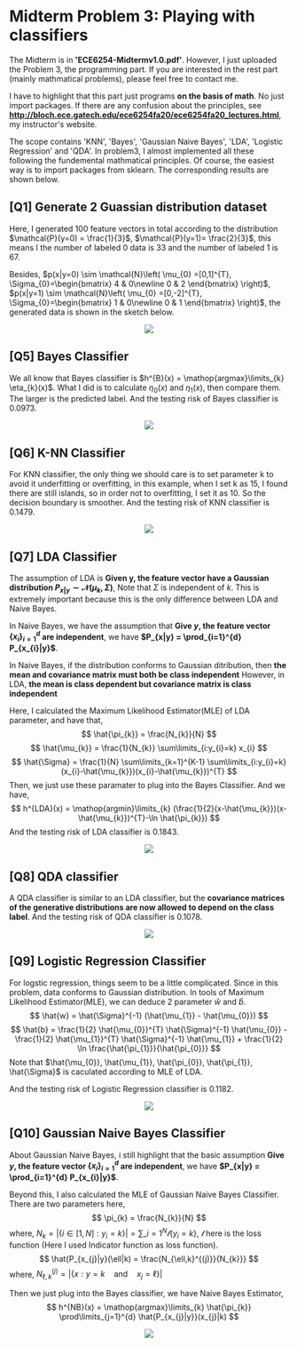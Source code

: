 # Midterm Problem 3: Playing with classifiers
The Midterm is in **'ECE6254-Midtermv1.0.pdf'**. However, I just uploaded the Problem 3, the programming part.
If you are interested in the rest part (mainly mathmatical problems), please feel free to contact me.

I have to highlight that this part just programs **on the basis of math**. No just import packages. If there are 
any confusion about the principles, see **http://bloch.ece.gatech.edu/ece6254fa20/ece6254fa20_lectures.html**, my
instructor's website.

The scope contains 'KNN', 'Bayes', 'Gaussian Naive Bayes', 'LDA', 'Logistic Regression' and 'QDA'. In problem3,
I almost implemented all these following the fundemental mathmatical principles. Of course, the easiest way is to
import packages from sklearn. The corresponding results are shown below.

## [Q1] Generate 2 Guassian distribution dataset

Here, I generated 100 feature vectors in total according to the distribution
$\mathcal{P}(y=0) = \frac{1}{3}$, $\mathcal{P}(y=1)= \frac{2}{3}$, this means I the number of labeled 0 data is
33 and the number of labeled 1 is 67.

Besides, $p(x|y=0) \sim \mathcal{N}\left( \mu_{0} =[0,1]^{T}, \Sigma_{0}=\begin{bmatrix} 4 & 0\newline 0 & 2 \end{bmatrix} \right)$,
$p(x|y=1) \sim \mathcal{N}\left( \mu_{0} =[0,-2]^{T}, \Sigma_{0}=\begin{bmatrix} 1 & 0\newline 0 & 1 \end{bmatrix} \right)$, the generated 
data is shown in the sketch below.
<div align=center><img src =https://github.com/masqueraderx/Statistical-Machine-Learning/blob/main/Mid/Q1.jpg /></div>

## [Q5] Bayes Classifier 
We all know that Bayes classifier is $h^{B}(x) = \mathop{argmax}\limits_{k} \eta_{k}(x)$. What I did is to calculate 
$\eta_{0}(x)$ and $\eta_{1}(x)$, then compare them. The larger is the predicted label. And the testing risk of Bayes classifier is 0.0973.
<div align=center><img src =https://github.com/masqueraderx/Statistical-Machine-Learning/blob/main/Mid/Q2.jpg /></div>

## [Q6] K-NN Classifier
For KNN classifier, the only thing we should care is to set parameter k to avoid it underfitting or overfitting, in this example,
when I set k as 15, I found there are still islands, so in order not to overfitting, I set it as 10. So the decision boundary is smoother.
And the testing risk of KNN classifier is 0.1479. 
<div align=center><img src =https://github.com/masqueraderx/Statistical-Machine-Learning/blob/main/Mid/Q3.jpg /></div>

## [Q7] LDA Classifier
The assumption of LDA is **Given y, the feature vector have a Gaussian distribution $P_{x|y} \sim \mathcal{N}(\mu_{k},\Sigma)$**, Note that
$\Sigma$ is independent of $k$. This is extremely important because this is the only difference between LDA and Naive Bayes. 

In Naive Bayes, we have the assumption that **Give $y$, the feature vector $\left\lbrace x_{i} \right\rbrace_{i=1}^{d}$ are independent**, 
we have **$P_{x|y} = \prod_{i=1}^{d} P_{x_{i}|y}$**.

In Naive Bayes, if the distribution conforms to Gaussian ditribution, then **the mean and covariance matrix must both be class independent**
However, in LDA, **the mean is class dependent but covariance matrix is class independent**

Here, I calculated the Maximum Likelihood Estimator(MLE) of LDA parameter, and have that,
$$
\hat{\pi_{k}} = \frac{N_{k}}{N}
$$
$$
\hat{\mu_{k}} = \frac{1}{N_{k}} \sum\limits_{i:y_{i}=k} x_{i}
$$
$$
\hat{\Sigma} = \frac{1}{N} \sum\limits_{k=1}^{K-1} \sum\limits_{i:y_{i}=k} (x_{i}-\hat{\mu_{k}})(x_{i}-\hat{\mu_{k}})^{T}
$$
Then, we just use these paramater to plug into the Bayes Classifier. And we have,
$$
h^{LDA}(x) = \mathop{argmin}\limits_{k} (\frac{1}{2}(x-\hat{\mu_{k}})(x-\hat{\mu_{k}})^{T}-\ln \hat{\pi_{k}})
$$
And the testing risk of LDA classifier is 0.1843.
<div align=center><img src =https://github.com/masqueraderx/Statistical-Machine-Learning/blob/main/Mid/Q4.jpg /></div>

## [Q8] QDA classifier
A QDA classifier is similar to an LDA classifier, but the **covariance matrices of the generative distributions are now allowed to depend on the class label**.
And the testing risk of QDA classifier is 0.1078.
<div align=center><img src =https://github.com/masqueraderx/Statistical-Machine-Learning/blob/main/Mid/Q5.jpg /></div>


## [Q9] Logistic Regression Classifier
For logstic regression, things seem to be a little complicated. Since in this problem, data conforms to Gaussian distribution.
In tools of Maximum Likelihood Estimator(MLE), we can deduce 2 parameter $\hat{w}$ and $\hat{b}$.
$$
\hat{w} = \hat{\Sigma}^{-1} (\hat{\mu_{1}} - \hat{\mu_{0}})
$$
$$
\hat{b} = \frac{1}{2} \hat{\mu_{0}}^{T} \hat{\Sigma}^{-1} \hat{\mu_{0}} - \frac{1}{2} \hat{\mu_{1}}^{T} \hat{\Sigma}^{-1} \hat{\mu_{1}} + \frac{1}{2} \ln
\frac{\hat{\pi_{1}}}{\hat{\pi_{0}}}
$$
Note that $\hat{\mu_{0}}, \hat{\mu_{1}}, \hat{\pi_{0}}, \hat{\pi_{1}}, \hat{\Sigma}$ is caculated according to MLE of LDA.

And the testing risk of Logistic Regression classifier is 0.1182.
<div align=center><img src =https://github.com/masqueraderx/Statistical-Machine-Learning/blob/main/Mid/Q6.jpg /></div>

## [Q10] Gaussian Naive Bayes Classifier
About Gaussian Naive Bayes, i still highlight that the basic assumption **Give $y$, the feature vector $\left\lbrace x_{i} \right\rbrace_{i=1}^{d}$ are independent**, we have **$P_{x|y} = \prod_{i=1}^{d} P_{x_{i}|y}$**.

Beyond this, I also calculated the MLE of Gaussian Naive Bayes Classifier. There are two parameters here,
$$
\pi_{k} = \frac{N_{k}}{N}
$$
where, $N_{k} = |\left\lbrace i \in [1,N]: y_{i}=k \right\rbrace| = \sum\limits\_{i=1}^{N} \mathcal{l} \left\lbrace y_{i}=k \right\rbrace$, $\mathcal{l}$ here is
the loss function (Here I used Indicator function as loss function).
$$
\hat{P_{x_{j}|y}(\ell|k) = \frac{N_{\ell,k}^{(j)}}{N_{k}}}
$$
where, $N_{\ell,k}^{(j)} = | \left\lbrace x:y=k \quad \textrm{and} \quad x_{j}=\ell \right\rbrace  |$

Then we just plug into the Bayes classifier, we have Naive Bayes Estimator,
$$
h^{NB}(x) = \mathop{argmax}\limits_{k} \hat{\pi_{k}} \prod\limits_{j=1}^{d} \hat{P_{x_{j}|y}}(x_{j}|k)
$$

<div align=center><img src =https://github.com/masqueraderx/Statistical-Machine-Learning/blob/main/Mid/Q7.jpg /></div>

